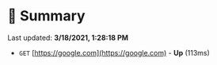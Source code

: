 # 📖 Summary
Last updated: **3/18/2021, 1:28:18 PM**

- `GET` [https://google.com](https://google.com) - **Up** (113ms)
